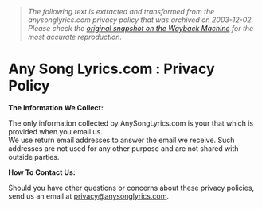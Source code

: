 > *The following text is extracted and transformed from the anysonglyrics.com privacy policy that was archived on 2003-12-02. Please check the [original snapshot on the Wayback Machine](https://web.archive.org/web/20031202022901id_/http%3A//www.anysonglyrics.com/privacy.htm) for the most accurate reproduction.*

# Any Song Lyrics.com : Privacy Policy

**The Information We Collect:**

The only information collected by AnySongLyrics.com is your that which is provided when you email us.  
We use return email addresses to answer the email we receive. Such addresses are not used for any other purpose and are not shared with outside parties. 

**How To Contact Us:**

Should you have other questions or concerns about these privacy policies, send us an email at [privacy@anysonglyrics.com](mailto:privacy@anysonglyrics.com).   


